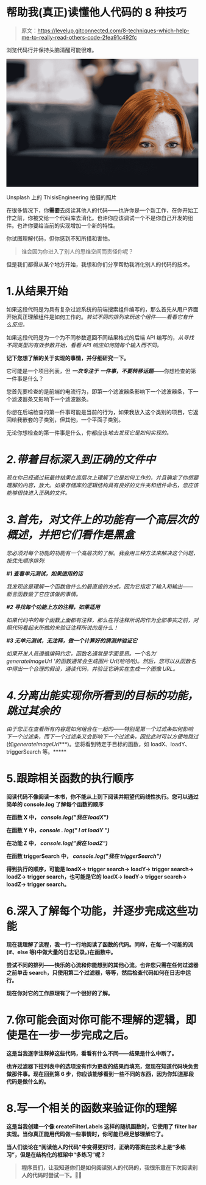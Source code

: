 # 帮助我(真正)读懂他人代码的 8 种技巧

> 原文：<https://levelup.gitconnected.com/8-techniques-which-help-me-to-really-read-others-code-2fea91c492fc>

浏览代码行并保持头脑清醒可能很难。

![](img/53481ac3958468c780f2e17ee01c46ef.png)

Unsplash 上的 ThisisEngineering 拍摄的照片

在很多情况下，你**需要**去阅读其他人的代码——也许你是一个新工作，在你开始工作之前，你被交给一个代码库去消化。也许你应该调试一个不是你自己开发的组件。也许你要给当前的实现增加一个新的特性。

你试图理解代码，但你感到不知所措和害怕。

> 谁会因为你进入了别人的思维空间而责怪你呢？

但是我们都得从某个地方开始，我想和你们分享帮助我消化别人的代码的技术。

# 1.从结果开始

如果这段代码是为具有复杂过滤系统的前端搜索组件编写的，那么首先从用户界面开始真正理解组件是如何工作的。*尝试不同的排列来玩这个组件——看看它有什么反应。*

如果这段代码是为一个为不同参数返回不同结果格式的后端 API 编写的，*从寻找不同类型的有效参数开始，看看 API 响应如何随每个输入而不同。*

**记下您想了解的关于实现的事情，并仔细研究一下。**

它可能是一个项目列表，但 ***一次专注于*** ***一件事，不要转移话题***——你想检查的第一件事是什么？

您首先要检查的是前端的电流行为，即第一个滤波器条影响下一个滤波器条，下一个滤波器条又影响下一个滤波器条。

你想在后端检查的第一件事可能是当前的行为，如果我放入这个类别的项目，它返回给我嵌套的子类别，但其他，一个平面子类别。

无论你想检查的第一件事是什么，你都应该*地去发现它是如何实现的。*

# *2.带着目标深入到正确的文件中*

*现在你已经通过玩最终结果在高层次上理解了它是如何工作的，并且确定了你想要理解的内容，放大。如果存储库的逻辑结构具有良好的文件夹和组件命名，您应该能够很快进入正确的文件。*

# *3.首先，对文件上的功能有一个高层次的概述，并把它们看作是黑盒*

*您必须对每个功能的功能有一个高层次的了解。我会用三种方法来解决这个问题，按优先顺序排列:*

***#1 查看单元测试，如果适用的话***

*我发现这是理解一个函数做什么的最直接的方式，因为它指定了输入和输出——断言函数做了它应该做的事情。*

***#2 寻找每个功能上方的注释，如果适用***

*如果代码中的每个函数上面都有注释，那么在将注释所说的作为全部事实之前，对照代码看起来所做的来验证注释所说的是什么！*

***#3 无单元测试，无注释，做一个计算好的猜测并验证它***

*如果开发人员遵循编码约定，函数名通常是字面意思。一个名为' *generateImageUrl* '的函数通常会生成图片 Url(哈哈哈)。然后，您可以从函数名中得出一个合理的假设，通读代码，并验证它确实在生成一个图像 URL。*

# *4.分离出能实现你所看到的目标的功能，跳过其余的*

*由于您正在查看所有内容是如何组合在一起的——特别是第一个过滤条如何影响下一个过滤条，而下一个过滤条又会影响下一个过滤条，因此此时可以方便地跳过*(如*generateImageUrl****)。您将看到特定于目标的函数，如 loadX、loadY、triggerSearch 等。*****

# **5.跟踪相关函数的执行顺序**

**阅读代码不像阅读一本书，你不能从上到下阅读并期望代码线性执行。您可以通过简单的 console.log 了解每个函数的顺序**

**在函数 X 中， *console.log("我在 loadX")***

**在函数 Y 中，*console . log(" I at loadY ")***

**在功能 Z 中， *console.log("我在 loadZ")***

**在函数 triggerSearch 中， *console.log("我在 triggerSearch")***

**得到执行的顺序，可能是 loadX-> trigger search-> loadY-> trigger search-> loadZ-> trigger search，也可能是它的 loadX-> loadY-> trigger search-> loadZ-> trigger search。**

# **6.深入了解每个功能，并逐步完成这些功能**

**现在我理解了流程，我一行一行地阅读了函数的代码。同样，在每一个可能的流(if、else 等)中做大量的日志记录。)在函数中。**

**尝试不同的排列——快乐的心流和你能想到的其他心流。也许您只需在任何过滤器之前单击 search，只使用第二个过滤器，等等，然后检查代码如何在日志中运行。**

**现在你对它的工作原理有了一个很好的了解。**

# **7.你可能会面对你可能不理解的逻辑，即使是在一步一步完成之后。**

**这是当我逐字注释掉这些代码，看看有什么不同——结果是什么中断了。**

**也许过滤器下拉列表中的选项没有作为更改的结果而填充，您现在知道代码块负责做那件事。现在回到第 6 步，你应该能够看到一些不同的东西，因为你知道那段代码是做什么的。**

# **8.写一个相关的函数来验证你的理解**

**这是当我创建一个像 createFilterLabels 这样的随机函数时，它使用了 filter bar 实现。当你真正能用代码做一些事情时，你可能已经足够理解它了。**

**当人们谈论在“阅读他人的代码”中变得更好时，正确的答案在技术上是“多练习”，但是在结构化的框架中“多练习”呢？**

> **程序员们，让我知道你们是如何阅读别人的代码的，我很乐意在下次阅读别人的代码时尝试一下。🙌🏻**